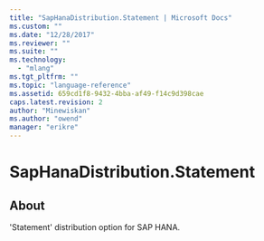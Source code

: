 ```yaml
---
title: "SapHanaDistribution.Statement | Microsoft Docs"
ms.custom: ""
ms.date: "12/28/2017"
ms.reviewer: ""
ms.suite: ""
ms.technology: 
  - "mlang"
ms.tgt_pltfrm: ""
ms.topic: "language-reference"
ms.assetid: 659cd1f8-9432-4bba-af49-f14c9d398cae
caps.latest.revision: 2
author: "Minewiskan"
ms.author: "owend"
manager: "erikre"
---
```

# SapHanaDistribution.Statement
## About
'Statement' distribution option for SAP HANA.

